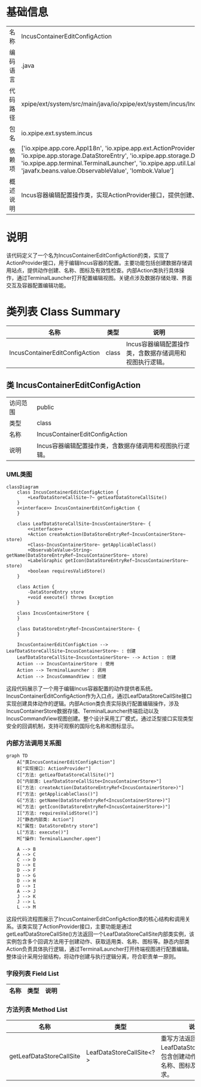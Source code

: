 # 基础信息

|      |      |
|------|------|
| 名称 | IncusContainerEditConfigAction |
| 编码语言 | .java |
| 代码路径 | xpipe/ext/system/src/main/java/io/xpipe/ext/system/incus/IncusContainerEditConfigAction.java |
| 包名 | io.xpipe.ext.system.incus |
| 依赖项 | ['io.xpipe.app.core.AppI18n', 'io.xpipe.app.ext.ActionProvider', 'io.xpipe.app.storage.DataStoreEntry', 'io.xpipe.app.storage.DataStoreEntryRef', 'io.xpipe.app.terminal.TerminalLauncher', 'io.xpipe.app.util.LabelGraphic', 'javafx.beans.value.ObservableValue', 'lombok.Value'] |
| 概述说明 | Incus容器编辑配置操作类，实现ActionProvider接口，提供创建、执行编辑配置功能。 |

# 说明

该代码定义了一个名为IncusContainerEditConfigAction的类，实现了ActionProvider接口，用于编辑Incus容器的配置。主要功能包括创建数据存储调用站点，提供动作创建、名称、图标及有效性检查。内部Action类执行具体操作，通过TerminalLauncher打开配置编辑视图。关键点涉及数据存储处理、界面交互及容器配置编辑功能。

# 类列表 Class Summary

| 名称   | 类型  | 说明 |
|-------|------|-------------|
| IncusContainerEditConfigAction | class | Incus容器编辑配置操作类，含数据存储调用和视图执行逻辑。 |



## 类 IncusContainerEditConfigAction

|      |      |
|------|------|
| 访问范围 | public |
| 类型 | class |
| 名称 | IncusContainerEditConfigAction |
| 说明 | Incus容器编辑配置操作类，含数据存储调用和视图执行逻辑。 |


### UML类图

```mermaid
classDiagram
    class IncusContainerEditConfigAction {
        +LeafDataStoreCallSite~?~ getLeafDataStoreCallSite()
    }
    <<interface>> IncusContainerEditConfigAction {
    }

    class LeafDataStoreCallSite~IncusContainerStore~ {
        <<interface>>
        +Action createAction(DataStoreEntryRef~IncusContainerStore~ store)
        +Class~IncusContainerStore~ getApplicableClass()
        +ObservableValue~String~ getName(DataStoreEntryRef~IncusContainerStore~ store)
        +LabelGraphic getIcon(DataStoreEntryRef~IncusContainerStore~ store)
        +boolean requiresValidStore()
    }

    class Action {
        -DataStoreEntry store
        +void execute() throws Exception
    }

    class IncusContainerStore {
    }

    class DataStoreEntryRef~IncusContainerStore~ {
    }

    IncusContainerEditConfigAction --> LeafDataStoreCallSite~IncusContainerStore~ : 创建
    LeafDataStoreCallSite~IncusContainerStore~ --> Action : 创建
    Action --> IncusContainerStore : 使用
    Action --> TerminalLauncher : 调用
    Action --> IncusCommandView : 创建
```

这段代码展示了一个用于编辑Incus容器配置的动作提供者系统。IncusContainerEditConfigAction作为入口点，通过LeafDataStoreCallSite接口实现创建具体动作的逻辑。内部Action类负责实际执行配置编辑操作，涉及IncusContainerStore数据存储、TerminalLauncher终端启动以及IncusCommandView视图创建。整个设计采用工厂模式，通过泛型接口实现类型安全的回调机制，支持可观察的国际化名称和图标显示。


### 内部方法调用关系图

```mermaid
graph TD
    A["类IncusContainerEditConfigAction"]
    B["实现接口: ActionProvider"]
    C["方法: getLeafDataStoreCallSite()"]
    D["内部类: LeafDataStoreCallSite<IncusContainerStore>"]
    E["方法: createAction(DataStoreEntryRef<IncusContainerStore>)"]
    F["方法: getApplicableClass()"]
    G["方法: getName(DataStoreEntryRef<IncusContainerStore>)"]
    H["方法: getIcon(DataStoreEntryRef<IncusContainerStore>)"]
    I["方法: requiresValidStore()"]
    J["静态内部类: Action"]
    K["属性: DataStoreEntry store"]
    L["方法: execute()"]
    M["操作: TerminalLauncher.open"]

    A --> B
    A --> C
    C --> D
    D --> E
    D --> F
    D --> G
    D --> H
    D --> I
    A --> J
    J --> K
    J --> L
    L --> M
```

这段代码流程图展示了IncusContainerEditConfigAction类的核心结构和调用关系。该类实现了ActionProvider接口，主要功能是通过getLeafDataStoreCallSite()方法返回一个LeafDataStoreCallSite内部类实例，该实例包含多个回调方法用于创建动作、获取适用类、名称、图标等。静态内部类Action负责具体执行逻辑，通过TerminalLauncher打开终端视图进行配置编辑。整体设计采用分层结构，将动作创建与执行逻辑分离，符合职责单一原则。

### 字段列表 Field List

| 名称  | 类型  | 说明 |
|-------|-------|------|

### 方法列表 Method List

| 名称  | 类型  | 说明 |
|-------|-------|------|
| getLeafDataStoreCallSite | LeafDataStoreCallSite<?> | 重写方法返回自定义LeafDataStoreCallSite，包含创建动作、适用类、名称、图标及有效性要求。 |




